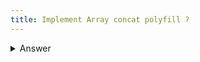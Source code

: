 ```yaml
---
title: Implement Array concat polyfill ?
---
```


<details>
    <summary>Answer</summary>
```js
Array.prototype.concatImpl = function (arr) {
	const newArr = this.slice()
	newArr.push(...arr)
	return newArr
}
```
</details>
